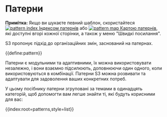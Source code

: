 # Патерни

<only presets="jekyll">
<div class="homepage-box hp-box-green">
<p><strong>Примітка:</strong> Якщо ви шукаєте певний шаблон, скористайтеся <a href="pattern-index.html" ><img src="/icons/list-ul.svg" class="icon" alt="pattern index"/>&nbsp;Індексом патернів</a> або <a href="map.html" ><img src="/icons/map.svg" class="icon" alt="pattern map" />&nbsp;Картою патернів</a>, які доступні вгорі кожної сторінки, а також у меню "Швидкі посилання".</p>
</div>
</only>

S3 пропонує підхід до організаційних змін, заснований на патернах.

{{define:pattern}}

Патерни є модульними та адаптивними, їх можна використовувати незалежно, і вони взаємно підсилюють, доповнюючи один одного, коли використовуються в комбінації. Патерни S3 можна розвивати та адаптувати для задоволення ваших конкретних потреб.

У цьому посібнику патерни згруповані за темами в одинадцять категорій, щоб допомогти вам легше знайти ті, які будуть корисними для вас:

{{index:root=patterns,style=list}}
